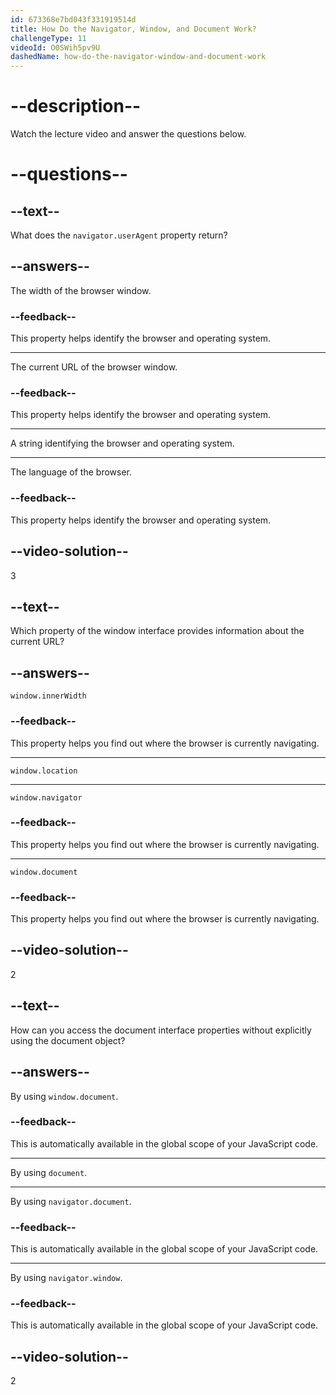 ```yaml
---
id: 673368e7bd043f331919514d
title: How Do the Navigator, Window, and Document Work?
challengeType: 11
videoId: O0SWih5pv9U
dashedName: how-do-the-navigator-window-and-document-work
---
```


# --description--

Watch the lecture video and answer the questions below.

# --questions--

## --text--

What does the `navigator.userAgent` property return?

## --answers--

The width of the browser window.

### --feedback--

This property helps identify the browser and operating system.

---

The current URL of the browser window.

### --feedback--

This property helps identify the browser and operating system.

---

A string identifying the browser and operating system.

---

The language of the browser.

### --feedback--

This property helps identify the browser and operating system.

## --video-solution--

3

## --text--

Which property of the window interface provides information about the current URL?

## --answers--

`window.innerWidth`

### --feedback--

This property helps you find out where the browser is currently navigating.

---

`window.location`

---

`window.navigator`

### --feedback--

This property helps you find out where the browser is currently navigating.

---

`window.document`

### --feedback--

This property helps you find out where the browser is currently navigating.

## --video-solution--

2

## --text--

How can you access the document interface properties without explicitly using the document object?

## --answers--

By using `window.document`.

### --feedback--

This is automatically available in the global scope of your JavaScript code.

---

By using `document`.

---

By using `navigator.document`.

### --feedback--

This is automatically available in the global scope of your JavaScript code.

---

By using `navigator.window`.

### --feedback--

This is automatically available in the global scope of your JavaScript code.

## --video-solution--

2
